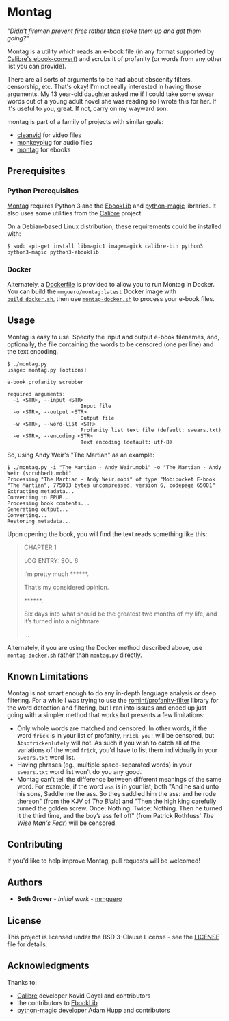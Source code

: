 # Montag

*"Didn't firemen prevent fires rather than stoke them up and get them going?"*

Montag is a utility which reads an e-book file (in any format supported by [Calibre's ebook-convert](https://manual.calibre-ebook.com/generated/en/ebook-convert.html)) and scrubs it of profanity (or words from any other list you can provide).

There are all sorts of arguments to be had about obscenity filters, censorship, etc. That's okay! I'm not really interested in having those arguments. My 13 year-old daughter asked me if I could take some swear words out of a young adult novel she was reading so I wrote this for her. If it's useful to you, great. If not, carry on my wayward son.

montag is part of a family of projects with similar goals:

* [cleanvid](https://github.com/mmguero/cleanvid) for video files
* [monkeyplug](https://github.com/mmguero/monkeyplug) for audio files
* [montag](https://github.com/mmguero/montag) for ebooks

## Prerequisites

### Python Prerequisites

[Montag](montag.py) requires Python 3 and the [EbookLib](https://github.com/aerkalov/ebooklib) and [python-magic](https://github.com/ahupp/python-magic) libraries. It also uses some utilities from the [Calibre](https://calibre-ebook.com/) project.

On a Debian-based Linux distribution, these requirements could be installed with:
```
$ sudo apt-get install libmagic1 imagemagick calibre-bin python3 python3-magic python3-ebooklib
```

### Docker

Alternately, a [Dockerfile](Dockerfile) is provided to allow you to run Montag in Docker. You can build the `mmguero/montag:latest` Docker image with [`build_docker.sh`](build_docker.sh), then use [`montag-docker.sh`](montag-docker.sh) to process your e-book files.

## Usage

Montag is easy to use. Specify the input and output e-book filenames, and, optionally, the file containing the words to be censored (one per line) and the text encoding.
```
$ ./montag.py 
usage: montag.py [options]

e-book profanity scrubber

required arguments:
  -i <STR>, --input <STR>
                        Input file
  -o <STR>, --output <STR>
                        Output file
  -w <STR>, --word-list <STR>
                        Profanity list text file (default: swears.txt)
  -e <STR>, --encoding <STR>
                        Text encoding (default: utf-8)
```

So, using Andy Weir's "The Martian" as an example:
```
$ ./montag.py -i "The Martian - Andy Weir.mobi" -o "The Martian - Andy Weir (scrubbed).mobi"
Processing "The Martian - Andy Weir.mobi" of type "Mobipocket E-book "The Martian", 775003 bytes uncompressed, version 6, codepage 65001"
Extracting metadata...
Converting to EPUB...
Processing book contents...
Generating output...
Converting...
Restoring metadata...
```

Upon opening the book, you will find the text reads something like this:
> CHAPTER 1
> 
> LOG ENTRY: SOL 6
> 
> I’m pretty much ******.
> 
> That’s my considered opinion.
> 
> ******.
> 
> Six days into what should be the greatest two months of my life, and it’s turned into a nightmare.
> 
> ...

Alternately, if you are using the Docker method described above, use [`montag-docker.sh`](montag-docker.sh) rather than [`montag.py`](montag.py) directly.

## Known Limitations

Montag is not smart enough to do any in-depth language analysis or deep filtering. For a while I was trying to use the [rominf/profanity-filter](https://github.com/rominf/profanity-filter) library for the word detection and filtering, but I ran into issues and ended up just going with a simpler method that works but presents a few limitations:

* Only whole words are matched and censored. In other words, if the word `frick` is in your list of profanity, `Frick you!` will be censored, but `Absofrickenlutely` will not. As such if you wish to catch all of the variations of the word `frick`, you'd have to list them individually in your `swears.txt` word list.
* Having phrases (eg., multiple space-separated words) in your `swears.txt` word list won't do you any good.
* Montag can't tell the difference between different meanings of the same word. For example, if the word `ass` is in your list, both "And he said unto his sons, Saddle me the ass. So they saddled him the ass: and he rode thereon" (from the KJV of *The Bible*) and "Then the high king carefully turned the golden screw. Once: Nothing. Twice: Nothing. Then he turned it the third time, and the boy’s ass fell off" (from Patrick Rothfuss' *The Wise Man's Fear*) will be censored.

## Contributing

If you'd like to help improve Montag, pull requests will be welcomed!

## Authors

* **Seth Grover** - *Initial work* - [mmguero](https://github.com/mmguero)

## License

This project is licensed under the BSD 3-Clause License - see the [LICENSE](LICENSE) file for details.

## Acknowledgments

Thanks to:
* [Calibre](https://calibre-ebook.com/about) developer Kovid Goyal and contributors
* the contributors to [EbookLib](https://github.com/aerkalov/ebooklib/blob/master/AUTHORS.txt)
* [python-magic](https://github.com/ahupp/python-magic) developer Adam Hupp and contributors
